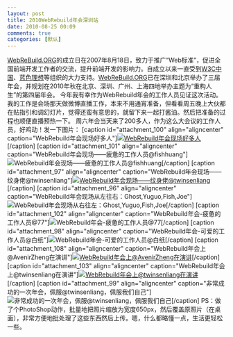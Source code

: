 ```yaml
---
layout: post
title: 2010WebRebuild年会深圳站
date: 2010-08-25 00:09
comments: true
categories: [默认]
---
```

<a href="http://www.webrebuild.org/">WebReBuild.ORG</a>的成立日在2007年8月18日，致力于推广“Web标准”，促进全国前端开发工作者的交流，提升前端开发的影响力。自成立以来一直受到<a href="http://www.chinaw3c.org/">W3C中国</a>、<a href="http://www.blueidea.com/">蓝色理想</a>等组织的大力支持。<a href="http://www.webrebuild.org/">WebReBuild.ORG</a>已在深圳和北京举办了三届年会，并规划在2010年秋在北京、深圳、广州、上海四地举办主题为“重构人生”的第四届年会。
今年我有幸作为WebRebuild年会的工作人员见证这次活动。我的工作是会场那天做微博直播工作，本来不用通宵准备，但看看周五晚上大伙都在贴指引和调幻灯片，觉得还蛮有意思的，就留下来一起打酱油。然后把准备的过程也顺便直播预热一下。
周六年会当天来了200多人，作为这么大会议的工作人员，好鸡动！发一下图片：
[caption id="attachment_100" align="aligncenter"  caption="WebRebuild年会现场好多人"]<a href="http://webrebuild.org/shenzhen/"><img class="size-full wp-image-100 " title="WebRebuild年会现场好多人" src="http://yuguo.us/files/2010/08/IMG_6671.jpg" alt="WebRebuild年会现场好多人"   /></a>[/caption]
[caption id="attachment_101" align="aligncenter"  caption="WebRebuild年会现场——疲惫的工作人员@fishhuang"]<img class="size-full wp-image-101 " title="WebRebuild年会现场——疲惫的工作人员@fishhuang" src="http://yuguo.us/files/2010/08/IMG_6704.jpg" alt="WebRebuild年会现场——疲惫的工作人员@fishhuang"   />[/caption]
[caption id="attachment_97" align="aligncenter"  caption="WebRebuild年会现场——纹身佬@twinsenliang"]<a href="http://twinsenliang.net/"><img class="size-full wp-image-97" title="WebRebuild年会现场——纹身佬@twinsenliang" src="http://yuguo.us/files/2010/08/IMG_6609.jpg" alt="WebRebuild年会现场——纹身佬@twinsenliang"   /></a>[/caption]
[caption id="attachment_96" align="aligncenter"  caption="WebRebuild年会现场从左往右：Ghost,Yuguo,Fish,Joe"]<img class="size-full wp-image-96" title="WebRebuild年会现场从右往左：Ghost,Yuguo,Fish,Joe" src="http://yuguo.us/files/2010/08/IMG_6590.jpg" alt="WebRebuild年会现场从右往左：Ghost,Yuguo,Fish,Joe"   />[/caption]
[caption id="attachment_102" align="aligncenter"  caption="WebRebuild年会-疲惫的工作人员@77"]<img class="size-full wp-image-102" title="WebRebuild年会-疲惫的工作人员@77" src="http://yuguo.us/files/2010/08/IMG_6724.jpg" alt="WebRebuild年会-疲惫的工作人员@77"   />[/caption]
[caption id="attachment_98" align="aligncenter"  caption="WebRebuild年会-可爱的工作人员@白纸"]<img class="size-full wp-image-98" title="WebRebuild年会-可爱的工作人员@白纸" src="http://yuguo.us/files/2010/08/IMG_6627.jpg" alt="WebRebuild年会-可爱的工作人员@白纸"   />[/caption]
[caption id="attachment_108" align="aligncenter"  caption="WebRebuild年会上@AvenirZheng在演讲"]<a href="http://avenirzheng.net/"><img class="size-full wp-image-108" title="WebRebuild年会上@AvenirZheng在演讲" src="http://yuguo.us/files/2010/08/IMG_6620.jpg" alt="WebRebuild年会上@AvenirZheng在演讲"   /></a>[/caption]
[caption id="attachment_103" align="aligncenter"  caption="WebRebuild年会上@twinsenliang在演讲"]<a href="http://yuguo.us/files/2010/08/IMG_6735.jpg"><img class="size-full wp-image-103" title="WebRebuild年会上@twinsenliang在演讲" src="http://yuguo.us/files/2010/08/IMG_6735.jpg" alt="WebRebuild年会上@twinsenliang在演讲"   /></a>[/caption]
[caption id="attachment_99" align="aligncenter"  caption="非常成功的一次年会，佩服@twinsenliang，佩服我们自己"]<img class="size-full wp-image-99" title="非常成功的一次年会，佩服@twinsenliang，佩服我们自己" src="http://yuguo.us/files/2010/08/IMG_6646.jpg" alt="非常成功的一次年会，佩服@twinsenliang，佩服我们自己"   />[/caption]
PS：做了个PhotoShop动作，批量地把照片缩放为宽度650px，然后覆盖原照片（在桌面），非常方便地批处理了这些东西然后上传。嗯，什么都略懂一点，生活更轻松一些。
